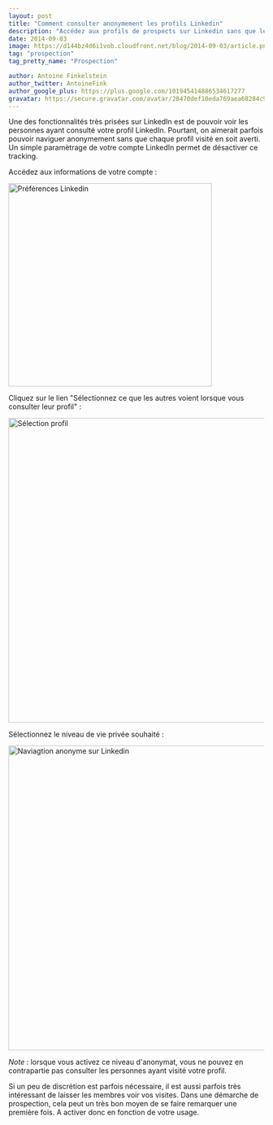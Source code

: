 ```yaml
---
layout: post
title: "Comment consulter anonymement les profils Linkedin"
description: "Accédez aux profils de prospects sur Linkedin sans que le site leur affiche votre présence."
date: 2014-09-03
image: https://d144bz4d6i1vob.cloudfront.net/blog/2014-09-03/article.png
tag: "prospection"
tag_pretty_name: "Prospection"

author: Antoine Finkelstein
author_twitter: AntoineFink
author_google_plus: https://plus.google.com/101945414886534617277
gravatar: https://secure.gravatar.com/avatar/28470def10eda769aea68284c919493f?d=mm&s=40&r=G
---
```


Une des fonctionnalités très prisées sur LinkedIn est de pouvoir voir les personnes ayant consulté votre profil LinkedIn. Pourtant, on aimerait parfois pouvoir naviguer anonymement sans que chaque profil visité en soit averti. Un simple paramètrage de votre compte LinkedIn permet de désactiver ce tracking.

Accédez aux informations de votre compte :

<img class="img-responsive" src="https://d144bz4d6i1vob.cloudfront.net/blog/2014-09-03/img0.jpg" alt="Préférences Linkedin" width="400" />

Cliquez sur le lien "Sélectionnez ce que les autres voient lorsque vous consulter leur profil" :

<img class="img-responsive" src="https://d144bz4d6i1vob.cloudfront.net/blog/2014-09-03/img1.jpg" alt="Sélection profil" width="600" />

Sélectionnez le niveau de vie privée souhaité :

<img class="img-responsive" src="https://d144bz4d6i1vob.cloudfront.net/blog/2014-09-03/img2.jpg" alt="Naviagtion anonyme sur Linkedin" width="600" />

*Note* : lorsque vous activez ce niveau d'anonymat, vous ne pouvez en contrapartie pas consulter les personnes ayant visité votre profil.

Si un peu de discrétion est parfois nécessaire, il est aussi parfois très intéressant de laisser les membres voir vos visites. Dans une démarche de prospection, cela peut un très bon moyen de se faire remarquer une première fois. A activer donc en fonction de votre usage.